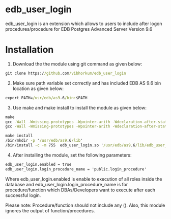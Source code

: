 # edb_user_login

edb_user_login is an extension which allows to users to include after logon procedures/procedure for EDB Postgres Advanced Server Version 9.6

# Installation

1. Download the the module using git command as given below:
```cmd
git clone https://github.com/vibhorkum/edb_user_login
```
2. Make sure path variable set correctly and has included EDB AS 9.6 bin location as given below:
```cmd
export PATH=/usr/edb/as9.6/bin:$PATH
```
3. Use make and make install to install the module as given below:
```cmd
make
gcc -Wall -Wmissing-prototypes -Wpointer-arith -Wdeclaration-after-statement -Wendif-labels -Wmissing-format-attribute -Wformat-security -fno-strict-aliasing -fwrapv -fexcess-precision=standard -I/usr/libexec/icu-edb53.1/include -O2 -g -pipe -Wall -Wp,-D_FORTIFY_SOURCE=2 -fexceptions -fstack-protector-strong --param=ssp-buffer-size=4 -grecord-gcc-switches -m64 -mtune=generic -I/usr/include/et -fPIC -I. -I./ -I/usr/edb/as9.6/include/server -I/usr/edb/as9.6/include/internal -I/usr/include/et -D_GNU_SOURCE -I/usr/include/libxml2 -I/usr/libexec/icu-edb53.1/include   -I/usr/include  -c -o edb_user_login.o edb_user_login.c
gcc -Wall -Wmissing-prototypes -Wpointer-arith -Wdeclaration-after-statement -Wendif-labels -Wmissing-format-attribute -Wformat-security -fno-strict-aliasing -fwrapv -fexcess-precision=standard -I/usr/libexec/icu-edb53.1/include -O2 -g -pipe -Wall -Wp,-D_FORTIFY_SOURCE=2 -fexceptions -fstack-protector-strong --param=ssp-buffer-size=4 -grecord-gcc-switches -m64 -mtune=generic -I/usr/include/et -fPIC -shared -o edb_user_login.so edb_user_login.o  -L/usr/edb/as9.6/lib -Wl,-rpath,/usr/libexec/icu-edb53.1/lib -L/usr/libexec/icu-edb53.1/lib   -L/usr/lib64 -L/usr/libexec/icu-edb53.1/lib  -Wl,--as-needed -Wl,-rpath,'/usr/edb/as9.6/lib',--enable-new-dtags  
```
```cmd
make install 
/bin/mkdir -p '/usr/edb/as9.6/lib'
/bin/install -c -m 755  edb_user_login.so '/usr/edb/as9.6/lib/edb_user_login.so'
```

4. After installing the module, set the following parameters:
```cmd
edb_user_login.enabled = true
edb_user_login.login_procedure_name = 'public.login_procedure'
```

Where edb_user_login.enabled is enable to execution of all roles inside the database and edb_user_login.login_procedure_name is for procedure/function which DBAs/Developers want to execute after each successful login. 

Please note: Procedure/function should not include any (). Also, this module ignores the output of function/procedures.
